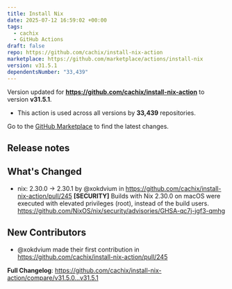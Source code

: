 ```yaml
---
title: Install Nix
date: 2025-07-12 16:59:02 +00:00
tags:
  - cachix
  - GitHub Actions
draft: false
repo: https://github.com/cachix/install-nix-action
marketplace: https://github.com/marketplace/actions/install-nix
version: v31.5.1
dependentsNumber: "33,439"
---
```



Version updated for **https://github.com/cachix/install-nix-action** to version **v31.5.1**.
- This action is used across all versions by **33,439** repositories.

Go to the [GitHub Marketplace](https://github.com/marketplace/actions/install-nix) to find the latest changes.

## Release notes

## What's Changed
* nix: 2.30.0 -> 2.30.1 by @xokdvium in https://github.com/cachix/install-nix-action/pull/245
   **[SECURITY]** Builds with Nix 2.30.0 on macOS were executed with elevated privileges (root), instead of the build users. https://github.com/NixOS/nix/security/advisories/GHSA-qc7j-jgf3-qmhg

## New Contributors
* @xokdvium made their first contribution in https://github.com/cachix/install-nix-action/pull/245

**Full Changelog**: https://github.com/cachix/install-nix-action/compare/v31.5.0...v31.5.1
